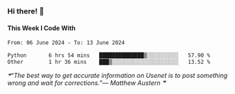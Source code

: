 ### Hi there! 👋

#### This Week I Code With
<!--START_SECTION:waka-->

```txt
From: 06 June 2024 - To: 13 June 2024

Python       6 hrs 54 mins   ██████████████▒░░░░░░░░░░   57.90 %
Other        1 hr 36 mins    ███▒░░░░░░░░░░░░░░░░░░░░░   13.52 %
```

<!--END_SECTION:waka-->

<!--STARTS_HERE_QUOTE_README-->
<i>❝“The best way to get accurate information on Usenet is to post something wrong and wait for corrections.”— Matthew Austern   ❞</i>
<!--ENDS_HERE_QUOTE_README-->
